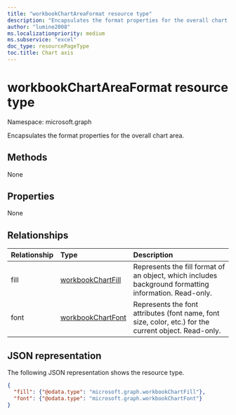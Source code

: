 ```yaml
---
title: "workbookChartAreaFormat resource type"
description: "Encapsulates the format properties for the overall chart area."
author: "lumine2008"
ms.localizationpriority: medium
ms.subservice: "excel"
doc_type: resourcePageType
toc.title: Chart axis
---
```


# workbookChartAreaFormat resource type

Namespace: microsoft.graph

Encapsulates the format properties for the overall chart area.


## Methods
None

## Properties
None

## Relationships
| Relationship | Type	|Description|
|:---------------|:--------|:----------|
|fill|[workbookChartFill](workbookchartfill.md)|Represents the fill format of an object, which includes background formatting information. Read-only.|
|font|[workbookChartFont](workbookchartfont.md)|Represents the font attributes (font name, font size, color, etc.) for the current object. Read-only.|

## JSON representation

The following JSON representation shows the resource type.

<!--{
  "blockType": "resource",
  "optionalProperties": [],
  "baseType": "microsoft.graph.entity",
  "@odata.type": "microsoft.graph.workbookChartAreaFormat"
}-->

```json
{
  "fill": {"@odata.type": "microsoft.graph.workbookChartFill"},
  "font": {"@odata.type": "microsoft.graph.workbookChartFont"}
}
```

<!-- uuid: 8fcb5dbc-d5aa-4681-8e31-b001d5168d79
2015-10-25 14:57:30 UTC -->
<!-- {
  "type": "#page.annotation",
  "description": "ChartAreaFormat resource",
  "keywords": "",
  "section": "documentation",
  "tocPath": ""
}-->

